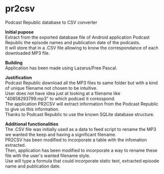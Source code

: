 # pr2csv
Podcast Republic database to CSV converter

**Initial pupose**  
Extract from the exported database file of Android application Podcast Republic the episode names and publication date of the podcasts.  
It will store that in a .CSV file allowing to know the correspondance of each downloaded MP3 file.

**Building**  
Application has been made using Lazarus/Free Pascal.

**Justification**  
Podcast Republic download all the MP3 files to same folder but with a kind of unique filename not chosen to be intuitive.  
User does not have idea just at looking at a filename like "40858293799.mp3" to which podcast it coresspond.  
The application PR2CSV will extract information from the Podcast Republic to give us this information.  
Thanks to Podcast Republic to use the known SQLite database structure.

**Additional functionalities**  
The .CSV file was initially used as a data to feed script to rename the MP3 we wanted the keep and having a significant filename.  
PR2CSV has been modified to incorporate a table with the infomation extracted.  
Then, application has been modified to incorporate a way to rename these file with the user's wanted filename style.  
Use will type a formula that could incorporate static text, extracted episode name and publication date.

